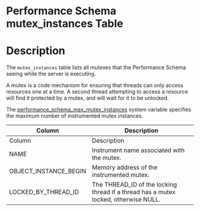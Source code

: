 # Performance Schema mutex_instances Table

#

# Description

The `mutex_instances` table lists all mutexes that the Performance Schema seeing while the server is executing.

A mutex is a code mechanism for ensuring that threads can only access resources one at a time. A second thread attempting to access a resource will find it protected by a mutex, and will wait for it to be unlocked.

The [performance_schema_max_mutex_instances](../performance-schema-system-variables.md#performance_schema_max_mutex_instances) system variable specifies the maximum number of instrumented mutex instances.

| Column | Description |
| --- | --- |
| Column | Description |
| NAME | Instrument name associated with the mutex. |
| OBJECT_INSTANCE_BEGIN | Memory address of the instrumented mutex. |
| LOCKED_BY_THREAD_ID | The THREAD_ID of the locking thread if a thread has a mutex locked, otherwise NULL. |